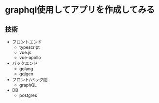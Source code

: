 # graphql使用してアプリを作成してみる
## 技術
- フロントエンド
    - typescript
    - vue.js
    - vue-apollo
- バックエンド
    - golang
    - gqlgen
- フロント/バック間
    - graphQL
- DB
    - postgres
